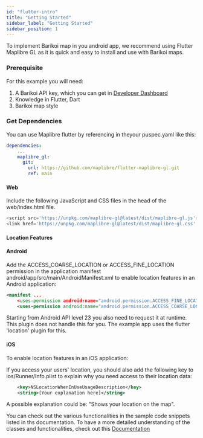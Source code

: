 ```yaml
---
id: "flutter-intro"
title: "Getting Started"
sidebar_label: "Getting Started"
sidebar_position: 1
---
```


<head>
  <title>Barikoi Documentation</title>
</head>

To implement Barikoi map in you android app, we recommend using Flutter Maplibre GL as it is quick and easy to install and use with Barikoi maps. 

### Prerequisite
For this example you will need: 
1. A Barikoi API key, which you can get in [Developer Dashboard](http://developer.barikoi.com "Developer Dashboard")
2. Knowledge in Flutter, Dart
3. Barikoi map style 
   
### Get Dependencies
You can use Maplibre flutter by referencing in theyour puspec.yaml like this: 

```yaml
dependencies:
    ...
    maplibre_gl:
      git:
        url: https://github.com/maplibre/flutter-maplibre-gl.git
        ref: main
```


#### Web
Include the following JavaScript and CSS files in the head of the web/index.html file.
```js
<script src='https://unpkg.com/maplibre-gl@latest/dist/maplibre-gl.js'></script>
<link href='https://unpkg.com/maplibre-gl@latest/dist/maplibre-gl.css' rel='stylesheet' />
```

#### Location Features
#### Android
Add the ACCESS_COARSE_LOCATION or ACCESS_FINE_LOCATION permission in the application manifest android/app/src/main/AndroidManifest.xml to enable location features in an Android application:

```xml
<manifest ...
    <uses-permission android:name="android.permission.ACCESS_FINE_LOCATION" />
    <uses-permission android:name="android.permission.ACCESS_COARSE_LOCATION" />
```

Starting from Android API level 23 you also need to request it at runtime. This plugin does not handle this for you. The example app uses the flutter 'location' plugin for this.

#### iOS
To enable location features in an iOS application:

If you access your users' location, you should also add the following key to ios/Runner/Info.plist to explain why you need access to their location data:

```xml
    <key>NSLocationWhenInUseUsageDescription</key>
    <string>[Your explanation here]</string>
```
    
A possible explanation could be: "Shows your location on the map".


You can check out the various functionalities in the sample code snippets listed in ths documentation. To have a more detailed understanding of the classes and functionalities, check out this [Documentation](https://htmlpreview.github.io/?https://raw.githubusercontent.com/maplibre/flutter-maplibre-gl/docs/doc/api/maplibre_gl/maplibre_gl-library.html) 
